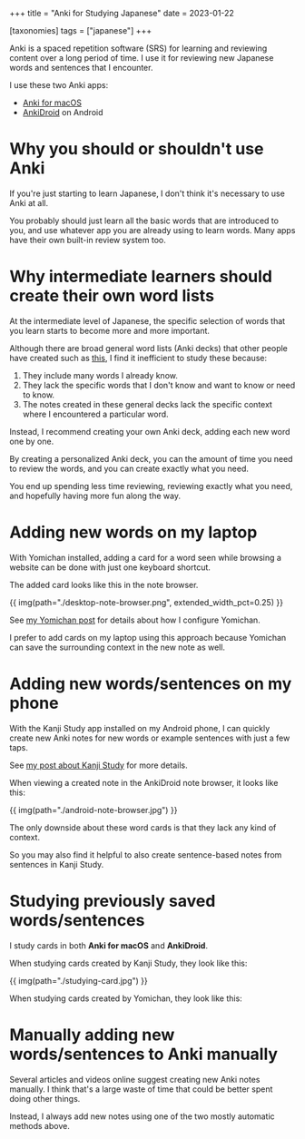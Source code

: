 +++
title = "Anki for Studying Japanese"
date = 2023-01-22

[taxonomies]
tags = ["japanese"]
+++

Anki is a spaced repetition software (SRS) for learning and reviewing content over a long period of time. I use it for reviewing new Japanese words and sentences that I encounter.

I use these two Anki apps:
- [Anki for macOS](https://apps.ankiweb.net)
- [AnkiDroid](https://play.google.com/store/apps/details?id=com.ichi2.anki) on Android

# Why you should or shouldn't use Anki

If you're just starting to learn Japanese, I don't think it's necessary to use Anki at all.

You probably should just learn all the basic words that are introduced to you, and use whatever app you are already using to learn words. Many apps have their own built-in review system too.

# Why intermediate learners should create their own word lists

At the intermediate level of Japanese, the specific selection of words that you learn starts to become more and more important. 

Although there are broad general word lists (Anki decks) that other people have created such as [this](https://cotoacademy.com/japanese-anki-decks-to-learn-japanese/), I find it inefficient to study these because:
1. They include many words I already know.
2. They lack the specific words that I don't know and want to know or need to know.
3. The notes created in these general decks lack the specific context where I encountered a particular word.

Instead, I recommend creating your own Anki deck, adding each new word one by one.

By creating a personalized Anki deck, you can the amount of time you need to review the words, and you can create exactly what you need. 

You end up spending less time reviewing, reviewing exactly what you need, and hopefully having more fun along the way.

# Adding new words on my laptop

With Yomichan installed, adding a card for a word seen while browsing a website can be done with just one keyboard shortcut.

The added card looks like this in the note browser.

{{ img(path="./desktop-note-browser.png", extended_width_pct=0.25) }}

See [my Yomichan post](@/blog/yomichan/index.md) for details about how I configure Yomichan.

I prefer to add cards on my laptop using this approach because Yomichan can save the surrounding context in the new note as well.

# Adding new words/sentences on my phone

With the Kanji Study app installed on my Android phone, I can quickly create new Anki notes for new words or example sentences with just a few taps.

See [my post about Kanji Study](@/blog/kanji-study/index.md#As_a_rapid_Anki_note_creator) for more details.

When viewing a created note in the AnkiDroid note browser, it looks like this:

{{ img(path="./android-note-browser.jpg") }}

The only downside about these word cards is that they lack any kind of context.

So you may also find it helpful to also create sentence-based notes from sentences in Kanji Study.

# Studying previously saved words/sentences

I study cards in both **Anki for macOS** and **AnkiDroid**.

When studying cards created by Kanji Study, they look like this:

{{ img(path="./studying-card.jpg") }}

When studying cards created by Yomichan, they look like this:

<!-- TODO(norman): Screenshot -->

# Manually adding new words/sentences to Anki manually

Several articles and videos online suggest creating new Anki notes manually. I think that's a large waste of time that could be better spent doing other things.

Instead, I always add new notes using one of the two mostly automatic methods above.
